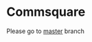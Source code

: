 # Commsquare

Please go to [master](https://github.com/pdimiropoulou/commsquare/tree/master) branch
